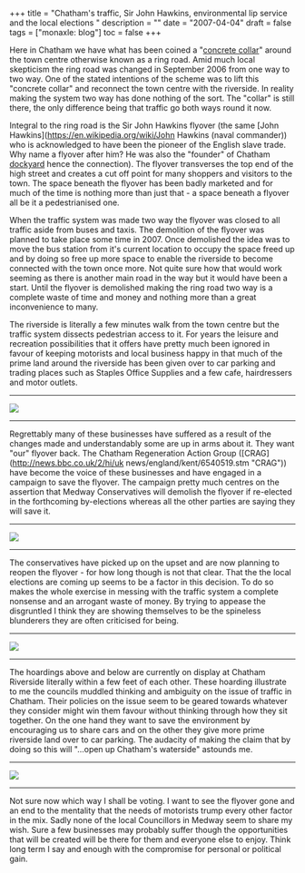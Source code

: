 +++
title = "Chatham's traffic, Sir John Hawkins, environmental lip service and the local elections "
description = ""
date = "2007-04-04"
draft = false
tags = ["monaxle: blog"]
toc = false
+++

Here in Chatham we have what has been coined a "[concrete collar](http://news.bbc.co.uk/1/hi/england/kent/4776136.stm)" around the town centre otherwise known as a ring road. Amid much local skepticism the ring road was changed in September 2006 from one way to two way. One of the stated intentions of the scheme was to lift this "concrete collar" and reconnect the town centre with the riverside. In reality making the system two way has done nothing of the sort. The "collar" is still there, the only difference being that traffic go both ways round it now.

Integral to the ring road is the Sir John Hawkins flyover (the same [John Hawkins](https://en.wikipedia.org/wiki/John Hawkins (naval commander)) who is acknowledged to have been the pioneer of the English slave trade. Why name a flyover after him? He was also the "founder" of Chatham [dockyard](https://thedockyard.co.uk/) hence the connection). The flyover transverses the top end of the high street and creates a cut off point for many shoppers and visitors to the town. The space beneath the flyover has been badly marketed and for much of the time is nothing more than just that - a space beneath a flyover all be it a pedestrianised one.

When the traffic system was made two way the flyover was closed to all traffic aside from buses and taxis. The demolition of the flyover was planned to take place some time in 2007. Once demolished the idea was to move the bus station from it's current location to occupy the space freed up and by doing so free up more space to enable the riverside to become connected with the town once more. Not quite sure how that would work seeming as there is another main road in the way but it would have been a start. Until the flyover is demolished making the ring road two way is a complete waste of time and money and nothing more than a great inconvenience to many.

The riverside is literally a few minutes walk from the town centre but the traffic system dissects pedestrian access to it. For years the leisure and recreation possibilities that it offers have pretty much been ignored in favour of keeping motorists and local business happy in that much of the prime land around the riverside has been given over to car parking and trading places such as Staples Office Supplies and a few cafe, hairdressers and motor outlets.
***
<img style="display:block;margin:auto" src="https://i.ibb.co/MkqbD6DY/flyover1.jpg">

***
Regrettably many of these businesses have suffered as a result of the changes made and understandably some are up in arms about it. They want "our" flyover back. The Chatham Regeneration Action Group ([CRAG](http://news.bbc.co.uk/2/hi/uk news/england/kent/6540519.stm "CRAG")) have become the voice of these businesses and have engaged in a campaign to save the flyover. The campaign pretty much centres on the assertion that Medway Conservatives will demolish the flyover if re-elected in the forthcoming by-elections whereas all the other parties are saying they will save it.
***
<img style="display:block;margin:auto" src="https://i.ibb.co/QvtkBmQ7/flyover2.jpg">

***
The conservatives have picked up on the upset and are now planning to reopen the flyover - for how long though is not that clear. That the the local elections are coming up seems to be a factor in this decision. To do so makes the whole exercise in messing with the traffic system a complete nonsense and an arrogant waste of money. By trying to appease the disgruntled I think they are showing themselves to be the spineless blunderers they are often criticised for being.
***
<img style="display:block;margin:auto" src="https://i.ibb.co/jksGdMzw/flyover3.jpg">

***
The hoardings above and below are currently on display at Chatham Riverside literally within a few feet of each other. These hoarding illustrate to me the councils muddled thinking and ambiguity on the issue of traffic in Chatham. Their policies on the issue seem to be geared towards whatever they consider might win them favour without thinking through how they sit together. On the one hand they want to save the environment by encouraging us to share cars and on the other they give more prime riverside land over to car parking. The audacity of making the claim that by doing so this will "...open up Chatham's waterside" astounds me.
***
<img style="display:block;margin:auto" src="https://i.ibb.co/7tMpWVj0/flyover4.jpg">

***
Not sure now which way I shall be voting. I want to see the flyover gone and an end to the mentality that the needs of motorists trump every other factor in the mix. Sadly none of the local Councillors in Medway seem to share my wish. Sure a few businesses may probably suffer though the opportunities that will be created will be there for them and everyone else to enjoy. Think long term I say and enough with the compromise for personal or political gain.